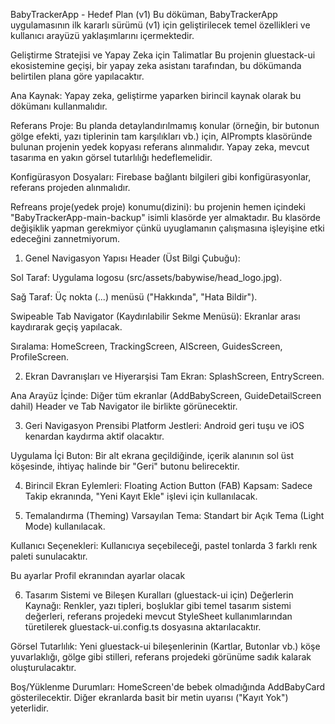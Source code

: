BabyTrackerApp - Hedef Plan (v1)
Bu döküman, BabyTrackerApp uygulamasının ilk kararlı sürümü (v1) için geliştirilecek temel özellikleri ve kullanıcı arayüzü yaklaşımlarını içermektedir.

Geliştirme Stratejisi ve Yapay Zeka için Talimatlar
Bu projenin gluestack-ui ekosistemine geçişi, bir yapay zeka asistanı tarafından, bu dökümanda belirtilen plana göre yapılacaktır.

Ana Kaynak: Yapay zeka, geliştirme yaparken birincil kaynak olarak bu dökümanı kullanmalıdır.

Referans Proje: Bu planda detaylandırılmamış konular (örneğin, bir butonun gölge efekti, yazı tiplerinin tam karşılıkları vb.) için, AIPrompts klasöründe bulunan projenin yedek kopyası referans alınmalıdır. Yapay zeka, mevcut tasarıma en yakın görsel tutarlılığı hedeflemelidir.

Konfigürasyon Dosyaları: Firebase bağlantı bilgileri gibi konfigürasyonlar, referans projeden alınmalıdır.

Refreans proje(yedek proje) konumu(dizini): bu projenin hemen içindeki "BabyTrackerApp-main-backup" isimli klasörde yer almaktadır. Bu klasörde değişiklik yapman gerekmiyor çünkü uyuglamanın çalışmasına işleyişine etki edeceğini zannetmiyorum.

1. Genel Navigasyon Yapısı
Header (Üst Bilgi Çubuğu):

Sol Taraf: Uygulama logosu (src/assets/babywise/head_logo.jpg).

Sağ Taraf: Üç nokta (...) menüsü ("Hakkında", "Hata Bildir").

Swipeable Tab Navigator (Kaydırılabilir Sekme Menüsü): Ekranlar arası kaydırarak geçiş yapılacak.

Sıralama: HomeScreen, TrackingScreen, AIScreen, GuidesScreen, ProfileScreen.

2. Ekran Davranışları ve Hiyerarşisi
Tam Ekran: SplashScreen, EntryScreen.

Ana Arayüz İçinde: Diğer tüm ekranlar (AddBabyScreen, GuideDetailScreen dahil) Header ve Tab Navigator ile birlikte görünecektir. 

3. Geri Navigasyon Prensibi
Platform Jestleri: Android geri tuşu ve iOS kenardan kaydırma aktif olacaktır.

Uygulama İçi Buton: Bir alt ekrana geçildiğinde, içerik alanının sol üst köşesinde, ihtiyaç halinde bir "Geri" butonu belirecektir.

4. Birincil Ekran Eylemleri: Floating Action Button (FAB)
Kapsam: Sadece Takip ekranında, "Yeni Kayıt Ekle" işlevi için kullanılacak.

5. Temalandırma (Theming)
Varsayılan Tema: Standart bir Açık Tema (Light Mode) kullanılacak.

Kullanıcı Seçenekleri: Kullanıcıya seçebileceği, pastel tonlarda 3 farklı renk paleti sunulacaktır.

Bu ayarlar Profil ekranından ayarlar olacak

6. Tasarım Sistemi ve Bileşen Kuralları (gluestack-ui için)
Değerlerin Kaynağı: Renkler, yazı tipleri, boşluklar gibi temel tasarım sistemi değerleri, referans projedeki mevcut StyleSheet kullanımlarından türetilerek gluestack-ui.config.ts dosyasına aktarılacaktır.

Görsel Tutarlılık: Yeni gluestack-ui bileşenlerinin (Kartlar, Butonlar vb.) köşe yuvarlaklığı, gölge gibi stilleri, referans projedeki görünüme sadık kalarak oluşturulacaktır.

Boş/Yüklenme Durumları: HomeScreen'de bebek olmadığında AddBabyCard gösterilecektir. Diğer ekranlarda basit bir metin uyarısı ("Kayıt Yok") yeterlidir.